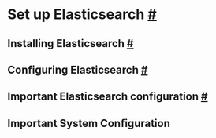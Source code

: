 # Set up Elasticsearch [#](https://www.elastic.co/guide/en/elasticsearch/reference/current/setup.html#setup)
## Installing Elasticsearch [#](https://www.elastic.co/guide/en/elasticsearch/reference/current/install-elasticsearch.html#install-elasticsearch)
## Configuring Elasticsearch [#](https://www.elastic.co/guide/en/elasticsearch/reference/current/settings.html#settings)
## Important Elasticsearch configuration [#](https://www.elastic.co/guide/en/elasticsearch/reference/current/important-settings.html#important-settings)
## Important System Configuration #
<!--stackedit_data:
eyJoaXN0b3J5IjpbLTE2ODQ4ODA3OTgsLTE5MDIyNzkyNThdfQ
==
-->